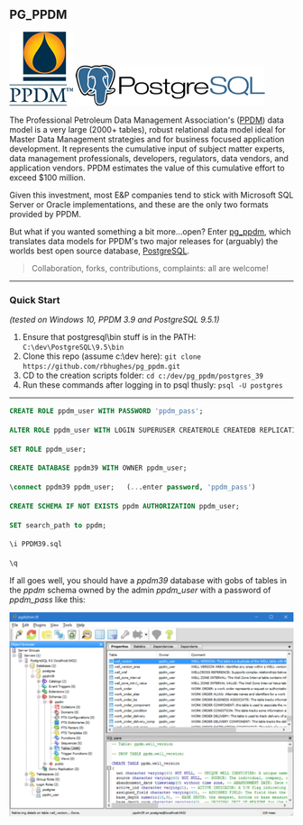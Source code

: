 PG_PPDM
---------

![ppdm_logo](/ppdm_logo.png?raw=true "ppdm_logo")
![postgresql_logo](/postgresql_logo.png?raw=true "postgresql_logo")


The Professional Petroleum Data Management Association's ([PPDM]) data model is a very large (2000+ tables), robust relational data model ideal for Master Data Management strategies and for business focused application development.  It represents the cumulative input of subject matter experts, data management professionals, developers, regulators, data vendors, and application vendors. PPDM estimates the value of this cumulative effort to exceed $100 million.

Given this investment, most E&P companies tend to stick with Microsoft SQL Server or Oracle implementations, and these are the only two formats provided by PPDM.

But what if you wanted something a bit more...open? Enter [pg_ppdm], which translates data models for PPDM's two major releases for (arguably) the worlds best open source database, [PostgreSQL].

> Collaboration, forks, contributions, complaints: all are welcome!

---
### Quick Start 
*(tested on Windows 10, PPDM 3.9 and PostgreSQL 9.5.1)*

1. Ensure that postgresql\bin stuff is in the PATH: 
`C:\dev\PostgreSQL\9.5\bin`
2. Clone this repo (assume c:\dev here):
`git clone https://github.com/rbhughes/pg_ppdm.git`
3. CD to the creation scripts folder:
`cd c:/dev/pg_ppdm/postgres_39`
4. Run these commands after logging in to psql thusly:
`psql -U postgres`

---
```sql
CREATE ROLE ppdm_user WITH PASSWORD 'ppdm_pass';

ALTER ROLE ppdm_user WITH LOGIN SUPERUSER CREATEROLE CREATEDB REPLICATION;

SET ROLE ppdm_user;

CREATE DATABASE ppdm39 WITH OWNER ppdm_user;

\connect ppdm39 ppdm_user;   (...enter password, 'ppdm_pass')

CREATE SCHEMA IF NOT EXISTS ppdm AUTHORIZATION ppdm_user;

SET search_path to ppdm;

\i PPDM39.sql

\q

```

If all goes well, you should have a *ppdm39* database with gobs of tables in the *ppdm* schema owned by the admin *ppdm_user* with a password of *ppdm_pass* like this:

[ppdm]:http://ppdm.org/
[pg_ppdm]:https://github.com/rbhughes/pg_ppdm
[PostgreSQL]:http://www.postgresql.org/

![pgadmin3 screen shot](/pgadmin3.png?raw=true "pgadmin_view")



